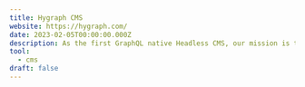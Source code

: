 ```yaml
---
title: Hygraph CMS
website: https://hygraph.com/
date: 2023-02-05T00:00:00.000Z
description: As the first GraphQL native Headless CMS, our mission is to remove traditional content management pain points by using the power of GraphQL, and take the idea of a Headless CMS to the next level.
tool: 
  - cms
draft: false
---
```


